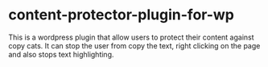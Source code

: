 # content-protector-plugin-for-wp
This is a wordpress plugin that allow users to protect their content against copy cats. It can stop the user from copy the text, right clicking on the page and also stops text highlighting.
